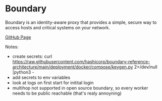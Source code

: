 # Boundary

Boundary is an identity-aware proxy that provides a simple, secure way to access hosts and critical systems on your network.

[GitHub Page](https://github.com/hashicorp/boundary)

Notes:
- create secrets: curl https://raw.githubusercontent.com/hashicorp/boundary-reference-architecture/main/deployment/docker/compose/keygen.py 2>/dev/null |python3 -
- add secrets to env variables
- look at logs on first start for initital login
- multihop not supported in open source boundary, so every worker needs to be public reachable (that's realy annoyning)
